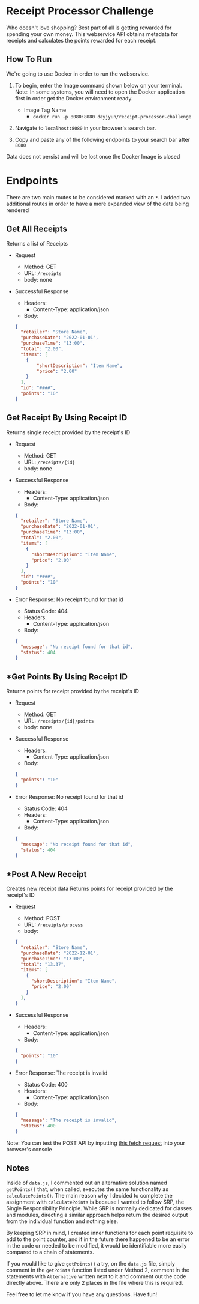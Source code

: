 # Receipt Processor Challenge
Who doesn't love shopping? Best part of all is getting rewarded for spending your own money. This webservice API obtains metadata for receipts and calculates the points rewarded for each receipt.

## How To Run
We're going to use Docker in order to run the webservice.

1. To begin, enter the Image command shown below on your terminal. <br> Note: In some systems, you will need to open the Docker application first in order get the Docker environment ready.

    * Image Tag Name
        * `docker run -p 8080:8080 dayjyun/receipt-processor-challenge`

2. Navigate to `localhost:8080` in your browser's search bar.

3. Copy and paste any of the following endpoints to your search bar after `8080`

Data does not persist and will be lost once the Docker Image is closed

# Endpoints
There are two main routes to be considered marked with an `*`.
I added two additional routes in order to have a more expanded view of the data being rendered

## Get All Receipts
Returns a list of Receipts
- Request
    - Method: GET
    - URL: `/receipts`
    - body: none

- Successful Response
    - Headers:
        - Content-Type: application/json
    - Body:
    ```json
    {
      "retailer": "Store Name",
      "purchaseDate": "2022-01-01",
      "purchaseTime": "13:00",
      "total": "2.00",
      "items": [
        {
            "shortDescription": "Item Name",
            "price": "2.00"
        }
      ],
      "id": "####",
      "points": "10"
    }
    ```

## Get Receipt By Using Receipt ID
Returns single receipt provided by the receipt's ID
- Request
    - Method: GET
    - URL: `/receipts/{id}`
    - body: none

- Successful Response
    - Headers:
        - Content-Type: application/json
    - Body:
    ```json
    {
      "retailer": "Store Name",
      "purchaseDate": "2022-01-01",
      "purchaseTime": "13:00",
      "total": "2.00",
      "items": [
        {
          "shortDescription": "Item Name",
          "price": "2.00"
        }
      ],
      "id": "####",
      "points": "10"
    }
    ```
- Error Response: No receipt found for that id
    - Status Code: 404
    - Headers:
        - Content-Type: application/json
    - Body:
    ```json
    {
      "message": "No receipt found for that id",
      "status": 404
    }
    ```

## *Get Points By Using Receipt ID
Returns points for receipt provided by the receipt's ID
- Request
    - Method: GET
    - URL: `/receipts/{id}/points`
    - body: none

- Successful Response
    - Headers:
        - Content-Type: application/json
    - Body:
    ```json
    {
      "points": "10"
    }
    ```
- Error Response: No receipt found for that id
    - Status Code: 404
    - Headers:
        - Content-Type: application/json
    - Body:
    ```json
    {
      "message": "No receipt found for that id",
      "status": 404
    }
    ```

## *Post A New Receipt
Creates new receipt data
Returns points for receipt provided by the receipt's ID
- Request
    - Method: POST
    - URL: `/receipts/process`
    - body:
    ```json
    {
      "retailer": "Store Name",
      "purchaseDate": "2022-12-01",
      "purchaseTime": "13:00",
      "total": "13.37",
      "items": [
        {
          "shortDescription": "Item Name",
          "price": "2.00"
        }
      ],
    }
    ```

- Successful Response
    - Headers:
        - Content-Type: application/json
    - Body:
    ```json
    {
      "points": "10"
    }
    ```
- Error Response: The receipt is invalid
    - Status Code: 400
    - Headers:
        - Content-Type: application/json
    - Body:
    ```json
    {
      "message": "The receipt is invalid",
      "status": 400
    }
    ```

Note: You can test the POST API by inputting [this fetch request](https://github.com/dayjyun/receipt-processor-challenge/blob/main/fetchRequest.js) into your browser's console

## Notes

Inside of `data.js`, I commented out an alternative solution named `getPoints()` that, when called, executes the same functionality as `calculatePoints()`. The main reason why I decided to complete the assignment with `calculatePoints` is because I wanted to follow SRP, the Single Responsibility Principle. While SRP is normally dedicated for classes and modules, directing a similar approach helps return the desired output from the individual function and nothing else.

By keeping SRP in mind, I created inner functions for each point requisite to add to the point counter, and if in the future there happened to be an error in the code or needed to be modified, it would be identifiable more easily compared to a chain of statements.

If you would like to give `getPoints()` a try, on the `data.js` file, simply comment in the `getPoints` function listed under Method 2, comment in the statements with `Alternative` written next to it and comment out the code directly above. There are only 2 places in the file where this is required.

Feel free to let me know if you have any questions. Have fun!
